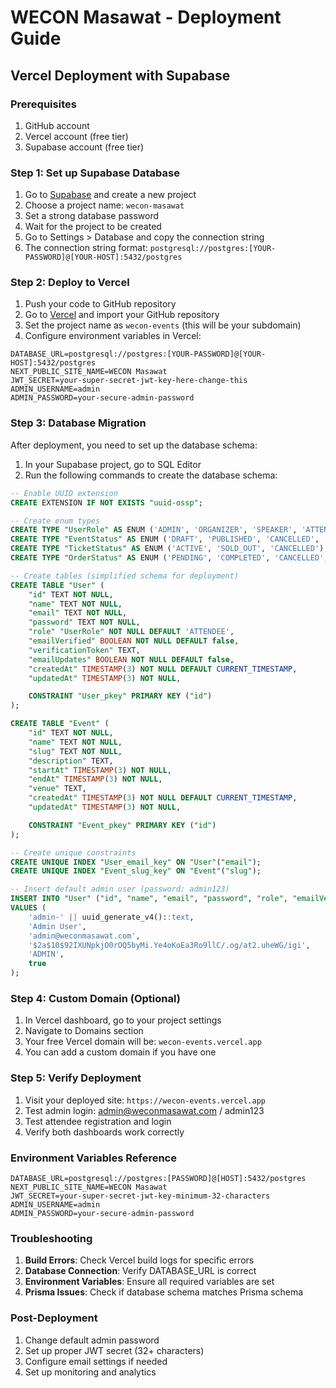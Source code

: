 # WECON Masawat - Deployment Guide

## Vercel Deployment with Supabase

### Prerequisites
1. GitHub account
2. Vercel account (free tier)
3. Supabase account (free tier)

### Step 1: Set up Supabase Database

1. Go to [Supabase](https://supabase.com) and create a new project
2. Choose a project name: `wecon-masawat`
3. Set a strong database password
4. Wait for the project to be created
5. Go to Settings > Database and copy the connection string
6. The connection string format: `postgresql://postgres:[YOUR-PASSWORD]@[YOUR-HOST]:5432/postgres`

### Step 2: Deploy to Vercel

1. Push your code to GitHub repository
2. Go to [Vercel](https://vercel.com) and import your GitHub repository
3. Set the project name as `wecon-events` (this will be your subdomain)
4. Configure environment variables in Vercel:

```
DATABASE_URL=postgresql://postgres:[YOUR-PASSWORD]@[YOUR-HOST]:5432/postgres
NEXT_PUBLIC_SITE_NAME=WECON Masawat
JWT_SECRET=your-super-secret-jwt-key-here-change-this
ADMIN_USERNAME=admin
ADMIN_PASSWORD=your-secure-admin-password
```

### Step 3: Database Migration

After deployment, you need to set up the database schema:

1. In your Supabase project, go to SQL Editor
2. Run the following commands to create the database schema:

```sql
-- Enable UUID extension
CREATE EXTENSION IF NOT EXISTS "uuid-ossp";

-- Create enum types
CREATE TYPE "UserRole" AS ENUM ('ADMIN', 'ORGANIZER', 'SPEAKER', 'ATTENDEE');
CREATE TYPE "EventStatus" AS ENUM ('DRAFT', 'PUBLISHED', 'CANCELLED', 'COMPLETED');
CREATE TYPE "TicketStatus" AS ENUM ('ACTIVE', 'SOLD_OUT', 'CANCELLED');
CREATE TYPE "OrderStatus" AS ENUM ('PENDING', 'COMPLETED', 'CANCELLED', 'REFUNDED');

-- Create tables (simplified schema for deployment)
CREATE TABLE "User" (
    "id" TEXT NOT NULL,
    "name" TEXT NOT NULL,
    "email" TEXT NOT NULL,
    "password" TEXT NOT NULL,
    "role" "UserRole" NOT NULL DEFAULT 'ATTENDEE',
    "emailVerified" BOOLEAN NOT NULL DEFAULT false,
    "verificationToken" TEXT,
    "emailUpdates" BOOLEAN NOT NULL DEFAULT false,
    "createdAt" TIMESTAMP(3) NOT NULL DEFAULT CURRENT_TIMESTAMP,
    "updatedAt" TIMESTAMP(3) NOT NULL,

    CONSTRAINT "User_pkey" PRIMARY KEY ("id")
);

CREATE TABLE "Event" (
    "id" TEXT NOT NULL,
    "name" TEXT NOT NULL,
    "slug" TEXT NOT NULL,
    "description" TEXT,
    "startAt" TIMESTAMP(3) NOT NULL,
    "endAt" TIMESTAMP(3) NOT NULL,
    "venue" TEXT,
    "createdAt" TIMESTAMP(3) NOT NULL DEFAULT CURRENT_TIMESTAMP,
    "updatedAt" TIMESTAMP(3) NOT NULL,

    CONSTRAINT "Event_pkey" PRIMARY KEY ("id")
);

-- Create unique constraints
CREATE UNIQUE INDEX "User_email_key" ON "User"("email");
CREATE UNIQUE INDEX "Event_slug_key" ON "Event"("slug");

-- Insert default admin user (password: admin123)
INSERT INTO "User" ("id", "name", "email", "password", "role", "emailVerified") 
VALUES (
    'admin-' || uuid_generate_v4()::text,
    'Admin User',
    'admin@weconmasawat.com',
    '$2a$10$92IXUNpkjO0rOQ5byMi.Ye4oKoEa3Ro9llC/.og/at2.uheWG/igi',
    'ADMIN',
    true
);
```

### Step 4: Custom Domain (Optional)

1. In Vercel dashboard, go to your project settings
2. Navigate to Domains section
3. Your free Vercel domain will be: `wecon-events.vercel.app`
4. You can add a custom domain if you have one

### Step 5: Verify Deployment

1. Visit your deployed site: `https://wecon-events.vercel.app`
2. Test admin login: admin@weconmasawat.com / admin123
3. Test attendee registration and login
4. Verify both dashboards work correctly

### Environment Variables Reference

```
DATABASE_URL=postgresql://postgres:[PASSWORD]@[HOST]:5432/postgres
NEXT_PUBLIC_SITE_NAME=WECON Masawat
JWT_SECRET=your-super-secret-jwt-key-minimum-32-characters
ADMIN_USERNAME=admin
ADMIN_PASSWORD=your-secure-admin-password
```

### Troubleshooting

1. **Build Errors**: Check Vercel build logs for specific errors
2. **Database Connection**: Verify DATABASE_URL is correct
3. **Environment Variables**: Ensure all required variables are set
4. **Prisma Issues**: Check if database schema matches Prisma schema

### Post-Deployment

1. Change default admin password
2. Set up proper JWT secret (32+ characters)
3. Configure email settings if needed
4. Set up monitoring and analytics
